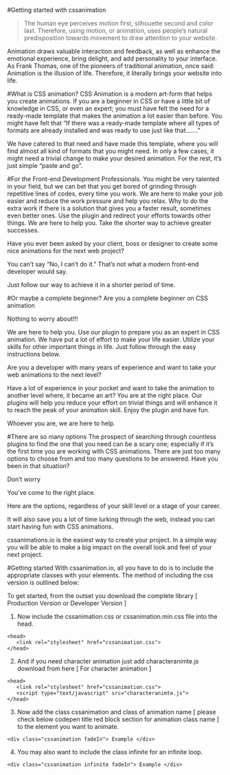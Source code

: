 #Getting started with cssanimation
>The human eye perceives motion first, silhouette second and color last. Therefore, using motion, or animation, uses people’s natural predisposition towards movement to draw attention to your website.

Animation draws valuable interaction and feedback, as well as enhance the emotional experience, bring delight, and add personality to your interface. As Frank Thomas, one of the pioneers of traditional animation, once said: Animation is the illusion of life. Therefore, it literally brings your website into life.

#What is CSS animation?
CSS Animation is a modern art-form that helps you create animations. If you are a beginner in CSS or have a little bit of knowledge in CSS, or even an expert; you must have felt the need for a ready-made template that makes the animation a lot easier than before. You might have felt that “If there was a ready-made template where all types of formats are already installed and was ready to use just like that…….”

We have catered to that need and have made this template, where you will find almost all kind of formats that you might need. In only a few cases, it might need a trivial change to make your desired animation. For the rest, it’s just simple “paste and go”.

#For the Front-end Development Professionals.
You might be very talented in your field, but we can bet that you get bored of grinding through repetitive lines of codes, every time you work. We are here to make your job easier and reduce the work pressure and help you relax. Why to do the extra work if there is a solution that gives you a faster result, sometimes even better ones. Use the plugin and redirect your efforts towards other things. We are here to help you. Take the shorter way to achieve greater successes.

Have you ever been asked by your client, boss or designer to create some nice animations for the next web project?

You can’t say “No, I can’t do it.” That’s not what a modern front-end developer would say.

Just follow our way to achieve it in a shorter period of time.

#Or maybe a complete beginner?
Are you a complete beginner on CSS animation

Nothing to worry about!!!

We are here to help you. Use our plugin to prepare you as an expert in CSS animation. We have put a lot of effort to make your life easier. Utilize your skills for other important things in life. Just follow through the easy instructions below.

Are you a developer with many years of experience and want to take your web animations to the next level?

Have a lot of experience in your pocket and want to take the animation to another level where, it became an art? You are at the right place. Our plugins will help you reduce your effort on trivial things and will enhance it to reach the peak of your animation skill. Enjoy the plugin and have fun.

Whoever you are, we are here to help.

#There are so many options
The prospect of searching through countless plugins to find the one that you need can be a scary one; especially if it’s the first time you are working with CSS animations. There are just too many options to choose from and too many questions to be answered. Have you been in that situation?

Don’t worry

You’ve come to the right place.

Here are the options, regardless of your skill level or a stage of your career.

It will also save you a lot of time lurking through the web, instead you can start having fun with CSS animations.

cssanimations.io is the easiest way to create your project. In a simple way you will be able to make a big impact on the overall look and feel of your next project.

#Getting started
With cssanimation.io, all you have to do is to include the appropriate classes with your elements. The method of including the css version is outlined below:

To get started, from the outset you download the complete library [ Production Version or Developer Version ]


1. Now include the cssanimation.css or cssanimation.min.css file into the head.
```
<head> 
   <link rel="stylesheet" href="cssanimation.css"> 
</head>
```

2. And if you need character animation just add characteranimte.js download from here [ For character animation ]
```
<head> 
   <link rel="stylesheet" href="cssanimation.css"> 
   <script type="text/javascript" src="characteranimte.js"> 
</head>
```
3. Now add the class cssanimation and class of animation name [ please check below codepen title red block section for animation class name ] to the element you want to animate.
```
<div class="cssanimation fadeIn"> Example </div>
```
4. You may also want to include the class infinite for an infinite loop.
```
<div class="cssanimation infinite fadeIn"> Example </div>
```